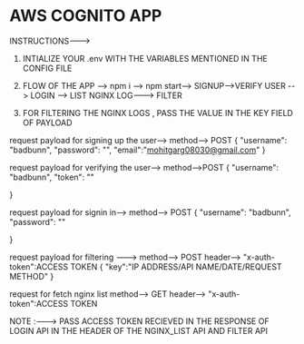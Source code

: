 # AWS COGNITO APP

INSTRUCTIONS--->

1) INTIALIZE YOUR .env WITH THE VARIABLES MENTIONED IN  THE CONFIG FILE



2) FLOW OF THE APP -->
npm i --> npm start-->
SIGNUP-->VERIFY USER --> LOGIN --> LIST NGINX LOG---> FILTER

3) FOR FILTERING THE NGINX LOGS , PASS THE VALUE IN THE KEY FIELD OF PAYLOAD

request payload for signing up the user-->
method--> POST
{
     "username": "badbunn",
    "password": "",
    "email":"mohitgarg08030@gmail.com"
}

request payload for verifying  the user-->
method-->POST
{
     "username": "badbunn",
    "token": ""
    
}

request payload for signin in-->
method--> POST
{
     "username": "badbunn",
    "password": ""
    
}

request payload for filtering --->
method--> POST
header--> "x-auth-token":ACCESS TOKEN
{
    "key":"IP ADDRESS/API NAME/DATE/REQUEST METHOD"
}

request for fetch nginx list
method--> GET 
header--> "x-auth-token":ACCESS TOKEN


NOTE :--->
 PASS ACCESS TOKEN RECIEVED IN THE RESPONSE OF LOGIN API IN THE HEADER OF THE NGINX_LIST API AND FILTER API


